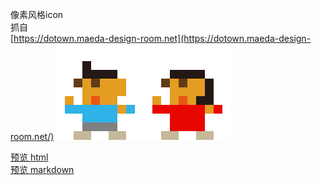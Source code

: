 

像素风格icon  
抓自    
[https://dotown.maeda-design-room.net](https://dotown.maeda-design-room.net/)
![](images/hito.gif)

[预览 html](preview.html)  
[预览 markdown](preview.md)